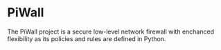 # PiWall
The PiWall project is a secure low-level network firewall with enchanced flexibility as its policies and rules are defined in Python.
